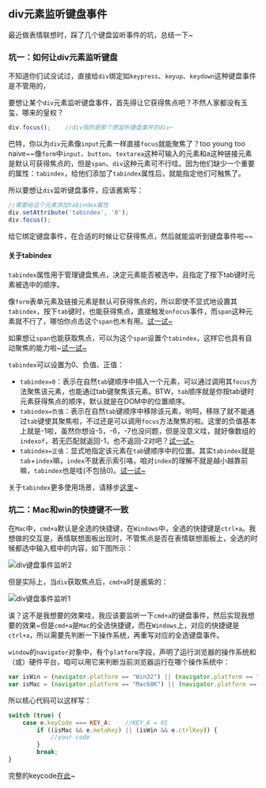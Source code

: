 ## div元素监听键盘事件

最近做表情联想时，踩了几个键盘监听事件的坑，总结一下~

### 坑一：如何让div元素监听键盘

不知道你们试没试过，直接给`div`绑定如`keypress`、`keyup`、`keydown`这种键盘事件是不管用的，

要想让某个`div`元素监听键盘事件，首先得让它获得焦点吧？不然人家都没有玉玺，哪来的皇权？

```javascript
div.focus();    //div指的是那个想监听键盘事件的div~
```

巴特，你以为`div`元素像`input`元素一样直接`focus`就能聚焦了？too young too naive~~像`form`中`input`、`button`、`textarea`这种可输入的元素和a这种链接元素是默认可获得焦点的，但是`span`、`div`这种元素可不行哇。因为他们缺少一个重要的属性：`tabindex`，给他们添加了`tabindex`属性后，就能指定他们可触焦了。

所以要想让`div`监听键盘事件，应该酱紫写：

```javascript
//需要给这个元素添加tabindex属性
div.setAttribute('tabindex', '0');
div.focus();
```

给它绑定键盘事件，在合适的时候让它获得焦点，然后就能监听到键盘事件啦~~

#### 关于tabindex

`tabindex`属性用于管理键盘焦点，决定元素能否被选中，且指定了按下tab键时元素被选中的顺序。

像`form`表单元素及链接元素是默认可获得焦点的，所以即使不显式地设置其`tabindex`，按下`tab`键时，也能获得焦点，直接触发`onfocus`事件，而`span`这种元素就不行了，哪怕你点击这个`span`也木有用。[试一试~](http://jsbin.com/husuxid/2/edit?html,output)

如果想让`span`也能获取焦点，可以为这个`span`设置个`tabindex`，这样它也具有自动聚焦的能力啦~[试一试~](http://jsbin.com/husuxid/4/edit?html,output)

`tabindex`可以设置为0、负值、正值：

- `tabindex=0`：表示在自然`tab`键顺序中插入一个元素，可以通过调用其`focus`方法聚焦该元素，也能通过tab键聚焦该元素。BTW，`tab`顺序就是你按tab键时元素获得焦点的顺序，默认就是在DOM中的位置顺序。
- `tabindex=负值`：表示在自然`tab`键顺序中移除该元素，哟呵，移除了就不能通过`tab`键使其聚焦啦，不过还是可以调用`focus`方法聚焦的啦。这里的负值基本上就是-1啦，虽然你想设-5，-6，-7也没问题，但是没意义哇，就好像数组的`indexof`，若无匹配就返回-1，也不返回-2对吧？[试一试~](http://jsbin.com/husuxid/5/edit?html,output)
- `tabindex=正值`：显式地指定该元素在`tab`键顺序中的位置。其实`tabindex`就是`tab`+`index`嘛，`index`不就表示索引咯，咱对`index`的理解不就是越小越靠前嘛，`tabindex`也是哇(不包括0)。[试一试~](http://jsbin.com/kayaciz/1/edit?html,css,output)

关于`tabindex`更多使用场景，请移步[这里](https://developers.google.com/web/fundamentals/accessibility/focus/using-tabindex?hl=zh-cn)~

### 坑二：Mac和win的快捷键不一致

在`Mac`中，`cmd+a`默认是全选的快捷键，在`Windows`中，全选的快捷键是`ctrl+a`。我想做的交互是，表情联想面板出现时，不管焦点是否在表情联想面板上，全选的时候都选中输入框中的内容，如下图所示：

![div键盘事件监听2](http://ow7p6xhhi.bkt.clouddn.com/div%E9%94%AE%E7%9B%98%E4%BA%8B%E4%BB%B6%E7%9B%91%E5%90%AC2.gif)

但是实际上，当`div`获取焦点后，`cmd+a`时是酱紫的：

![div键盘事件监听1](http://ow7p6xhhi.bkt.clouddn.com/div%E9%94%AE%E7%9B%98%E4%BA%8B%E4%BB%B6%E7%9B%91%E5%90%AC1.png)

诶？这不是我想要的效果哇，我应该要监听一下`cmd+a`的键盘事件，然后实现我想要的效果~但是`cmd+a`是`Mac`的全选快捷键，而在`Windows`上，对应的快捷键是`ctrl+a`，所以需要先判断一下操作系统，再重写对应的全选键盘事件。

`window`的`navigator`对象中，有个`platform`字段，声明了运行浏览器的操作系统和（或）硬件平台，咱可以用它来判断当前浏览器运行在哪个操作系统中：

```javascript
var isWin = (navigator.platform == "Win32") || (navigator.platform == "Windows");
var isMac = (navigator.platform == "Mac68K") || (navigator.platform == "MacPPC") || (navigator.platform == "Macintosh") || (navigator.platform == "MacIntel");
```

所以核心代码可以这样写：

```javascript
switch (true) {
    case e.keyCode === KEY_A:    //KEY_A = 65
        if ((isMac && e.metaKey) || (isWin && e.ctrlKey)) {
            //your code
        }
        break;
}
```

完整的keycode[在此](https://developer.mozilla.org/zh-CN/docs/Web/API/KeyboardEvent/keyCode)~
